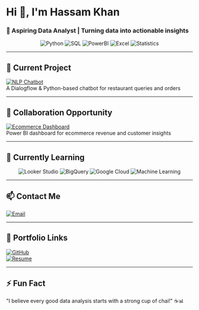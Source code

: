# Hi 👋, I'm Hassam Khan  

### 💼 Aspiring Data Analyst | Turning data into actionable insights  

<div align="center">
  
![Python](https://img.shields.io/badge/Python-3776AB?style=for-the-badge&logo=python&logoColor=white)
![SQL](https://img.shields.io/badge/SQL-4479A1?style=for-the-badge&logo=mysql&logoColor=white)
![PowerBI](https://img.shields.io/badge/PowerBI-F2C811?style=for-the-badge&logo=powerbi&logoColor=black)
![Excel](https://img.shields.io/badge/Excel-217346?style=for-the-badge&logo=microsoftexcel&logoColor=white)
![Statistics](https://img.shields.io/badge/Statistics-FF6B6B?style=for-the-badge&logo=mathworks&logoColor=white)

</div>

---

## 🔭 Current Project  
[![NLP Chatbot](https://img.shields.io/badge/NLP_Chatbot-Repository-blue?style=flat-square)](https://github.com/Hassamkhan888/Final-Deliverable-BC210414987-)  
A Dialogflow & Python-based chatbot for restaurant queries and orders  

---

## 👯 Collaboration Opportunity  
[![Ecommerce Dashboard](https://img.shields.io/badge/Ecommerce_Dashboard-Repository-blue?style=flat-square)](https://github.com/Hassamkhan888/ecommerce-sales-dashboard)  
Power BI dashboard for ecommerce revenue and customer insights  

---

## 🌱 Currently Learning  
<div align="center">
  
![Looker Studio](https://img.shields.io/badge/Looker_Studio-4285F4?style=for-the-badge&logo=google&logoColor=white)
![BigQuery](https://img.shields.io/badge/BigQuery-4285F4?style=for-the-badge&logo=googlecloud&logoColor=white)
![Google Cloud](https://img.shields.io/badge/Google_Cloud-4285F4?style=for-the-badge&logo=googlecloud&logoColor=white)
![Machine Learning](https://img.shields.io/badge/Machine_Learning-FF6F00?style=for-the-badge&logo=tensorflow&logoColor=white)

</div>

---

## 📫 Contact Me  
[![Email](https://img.shields.io/badge/Email-hassamkhan516@gmail.com-D14836?style=for-the-badge&logo=gmail&logoColor=white)](mailto:hassamkhan516@gmail.com)  

---

## 🔗 Portfolio Links  
[![GitHub](https://img.shields.io/badge/GitHub-Profile-181717?style=for-the-badge&logo=github)](https://github.com/Hassamkhan888)  
[![Resume](https://img.shields.io/badge/Resume-View_My_CV-blue?style=for-the-badge)](https://drive.google.com/file/d/1QJyB18fd4HQTyFUu18gqueqvIHnyucMm/view?usp=sharing)  

---

## ⚡ Fun Fact  
"I believe every good data analysis starts with a strong cup of chai!" ☕📊  
